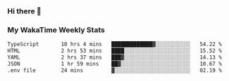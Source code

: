### Hi there 👋

<!--
**royschrauwen/royschrauwen** is a ✨ _special_ ✨ repository because its `README.md` (this file) appears on your GitHub profile.

Here are some ideas to get you started:

- 🔭 I’m currently working on ...
- 🌱 I’m currently learning ...
- 👯 I’m looking to collaborate on ...
- 🤔 I’m looking for help with ...
- 💬 Ask me about ...
- 📫 How to reach me: ...
- 😄 Pronouns: ...
- ⚡ Fun fact: ...
-->


### My WakaTime Weekly Stats
<!--START_SECTION:waka-->

```txt
TypeScript       10 hrs 4 mins   █████████████▓░░░░░░░░░░░   54.22 %
HTML             2 hrs 53 mins   ████░░░░░░░░░░░░░░░░░░░░░   15.52 %
YAML             2 hrs 37 mins   ███▓░░░░░░░░░░░░░░░░░░░░░   14.13 %
JSON             1 hr 59 mins    ██▓░░░░░░░░░░░░░░░░░░░░░░   10.67 %
.env file        24 mins         ▓░░░░░░░░░░░░░░░░░░░░░░░░   02.19 %
```

<!--END_SECTION:waka-->
